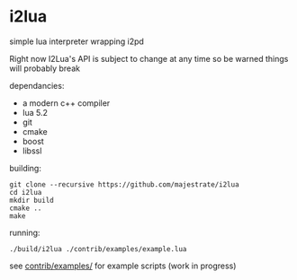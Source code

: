 # i2lua

simple lua interpreter wrapping i2pd

Right now I2Lua's API is subject to change at any time so be warned things will probably break

dependancies:

* a modern c++ compiler
* lua 5.2
* git
* cmake
* boost
* libssl

building:

    git clone --recursive https://github.com/majestrate/i2lua 
    cd i2lua
    mkdir build
    cmake ..
    make

running:

    ./build/i2lua ./contrib/examples/example.lua

see [contrib/examples/](here) for example scripts (work in progress)
